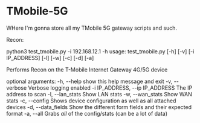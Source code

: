 # TMobile-5G
WHere I'm gonna store all my TMobile 5G gateway scripts and such. 

Recon:

python3 test_tmobile.py -i 192.168.12.1 -h
usage: test_tmobile.py [-h] [-v] [-i IP_ADDRESS] [-l] [-w] [-c] [-d] [-a]

Performs Recon on the T-Mobile Internet Gateway 4G/5G device

optional arguments:
  -h, --help            show this help message and exit
  -v, --verbose         Verbose logging enabled
  -i IP_ADDRESS, --ip IP_ADDRESS
                        The IP address to scan
  -l, --lan_stats       Show LAN stats
  -w, --wan_stats       Show WAN stats
  -c, --config          Shows device configuration as well as all attached devices
  -d, --data_fields     Show the different form fields and their expected format
  -a, --all             Grabs *all* of the config/stats (can be a lot of data)







